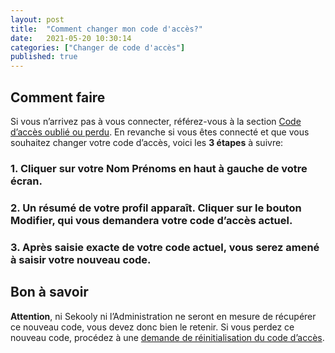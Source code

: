 ```yaml
---
layout: post
title:  "Comment changer mon code d'accès?"
date:   2021-05-20 10:30:14
categories: ["Changer de code d'accès"]
published: true
---
```


## Comment faire
Si vous n’arrivez pas à vous connecter, référez-vous à la section [Code d’accès oublié ou perdu](/code-d-acces-oublie-ou-perdu).
En revanche si vous êtes connecté et que vous souhaitez changer votre code d’accès, voici les **3 étapes** à suivre:

### 1. Cliquer sur votre Nom Prénoms en haut à gauche de votre écran.

### 2. Un résumé de votre profil apparaît. Cliquer sur le bouton **Modifier**, qui vous demandera votre code d’accès actuel.

### 3. Après saisie exacte de votre code actuel, vous serez amené à saisir votre nouveau code.

## Bon à savoir
**Attention**, ni Sekooly ni l’Administration ne seront en mesure de récupérer ce nouveau code, vous devez donc bien le retenir. Si vous perdez ce nouveau code, procédez à une [demande de réinitialisation du code d’accès](/code-d-acces-oublie-ou-perdu).
